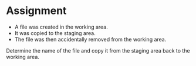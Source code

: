 # Assignment

* A file was created in the working area.
* It was copied to the staging area.
* The file was then accidentally removed from the working area.

Determine the name of the file and copy it from the staging
area back to the working area.

